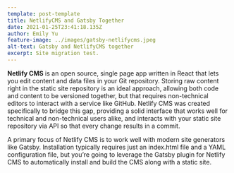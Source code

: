 ```yaml
---
template: post-template
title: NetlifyCMS and Gatsby Together
date: 2021-01-25T23:41:18.135Z
author: Emily Yu
feature-image: ../images/gatsby-netlifycms.jpeg
alt-text: Gatsby and NetlifyCMS together
excerpt: Site migration test.
---
```

**Netlify CMS** is an open source, single page app written in React that lets you edit content and data files in your Git repository. Storing raw content right in the static site repository is an ideal approach, allowing both code and content to be versioned together, but that requires non-technical editors to interact with a service like GitHub. Netlify CMS was created specifically to bridge this gap, providing a solid interface that works well for technical and non-technical users alike, and interacts with your static site repository via API so that every change results in a commit.

A primary focus of Netlify CMS is to work well with modern site generators like Gatsby. Installation typically requires just an index.html file and a YAML configuration file, but you’re going to leverage the Gatsby plugin for Netlify CMS to automatically install and build the CMS along with a static site.